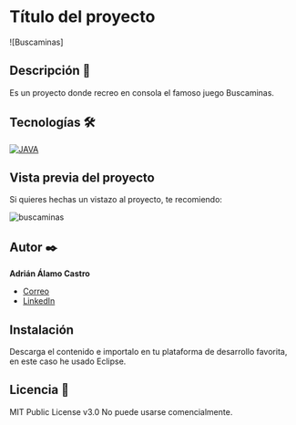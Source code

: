 # Título del proyecto
![Buscaminas]

## Descripción 📑

Es un proyecto donde recreo en consola el famoso juego Buscaminas.

## Tecnologías 🛠
<!-- Iconos sacados de: https://github.com/hendrasob/badges/blob/master/README.md y https://github.com/alexandresanlim/Badges4-README.md-Profile -->
[![JAVA](https://img.shields.io/badge/HTML5-E34F26?style=for-the-badge&logo=html5&logoColor=white)](https://es.wikipedia.org/wiki/Java)

## Vista previa del proyecto
Si quieres hechas un vistazo al proyecto, te recomiendo:

![buscaminas](https://github.com/user-attachments/assets/61d0325a-565c-48cf-8e27-7a8a08100fd5)

## Autor ✒️
**Adrián Álamo Castro**

* [Correo](adrala99@gmail.com)
* [LinkedIn](www.linkedin.com/in/adrián-álamo-castro)

## Instalación 
Descarga el contenido e importalo en tu plataforma de desarrollo favorita, en este caso he usado Eclipse.
  
## Licencia 📄
MIT Public License v3.0
No puede usarse comencialmente.
